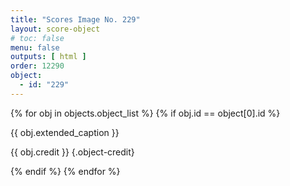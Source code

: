 ```yaml
---
title: "Scores Image No. 229"
layout: score-object
# toc: false
menu: false
outputs: [ html ]
order: 12290
object:
  - id: "229"
---
```


{% for obj in objects.object_list %}
{% if obj.id == object[0].id %}

{{ obj.extended_caption }}

{{ obj.credit }} {.object-credit}

{% endif %}
{% endfor %}
